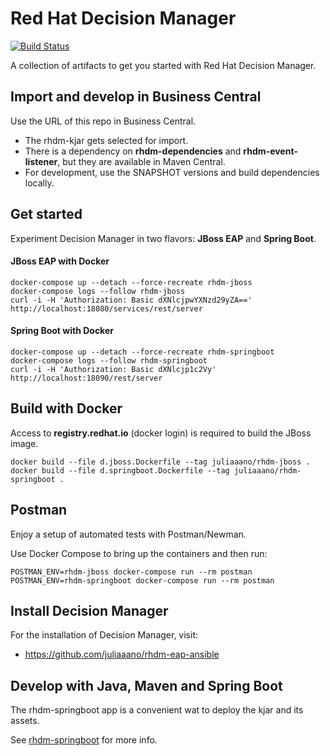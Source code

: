 # Red Hat Decision Manager 
[![Build Status](https://travis-ci.com/juliaaano/rhdm-quickstart.svg)](https://travis-ci.com/juliaaano/rhdm-quickstart)

A collection of artifacts to get you started with Red Hat Decision Manager.

## Import and develop in Business Central

Use the URL of this repo in Business Central.

* The rhdm-kjar gets selected for import.
* There is a dependency on **rhdm-dependencies** and **rhdm-event-listener**, but they are available in Maven Central.
* For development, use the SNAPSHOT versions and build dependencies locally.

## Get started

Experiment Decision Manager in two flavors: **JBoss EAP** and **Spring Boot**.

#### JBoss EAP with Docker

```
docker-compose up --detach --force-recreate rhdm-jboss
docker-compose logs --follow rhdm-jboss
curl -i -H 'Authorization: Basic dXNlcjpwYXNzd29yZA==' http://localhost:18080/services/rest/server
```

#### Spring Boot with Docker

```
docker-compose up --detach --force-recreate rhdm-springboot
docker-compose logs --follow rhdm-springboot
curl -i -H 'Authorization: Basic dXNlcjp1c2Vy' http://localhost:18090/rest/server
```

## Build with Docker

Access to **registry.redhat.io** (docker login) is required to build the JBoss image.

```
docker build --file d.jboss.Dockerfile --tag juliaaano/rhdm-jboss .
docker build --file d.springboot.Dockerfile --tag juliaaano/rhdm-springboot .
```

## Postman

Enjoy a setup of automated tests with Postman/Newman.

Use Docker Compose to bring up the containers and then run:

```
POSTMAN_ENV=rhdm-jboss docker-compose run --rm postman
POSTMAN_ENV=rhdm-springboot docker-compose run --rm postman
```

## Install Decision Manager

For the installation of Decision Manager, visit:

* https://github.com/juliaaano/rhdm-eap-ansible

## Develop with Java, Maven and Spring Boot

The rhdm-springboot app is a convenient wat to deploy the kjar and its assets.

See [rhdm-springboot](rhdm-springboot) for more info.

